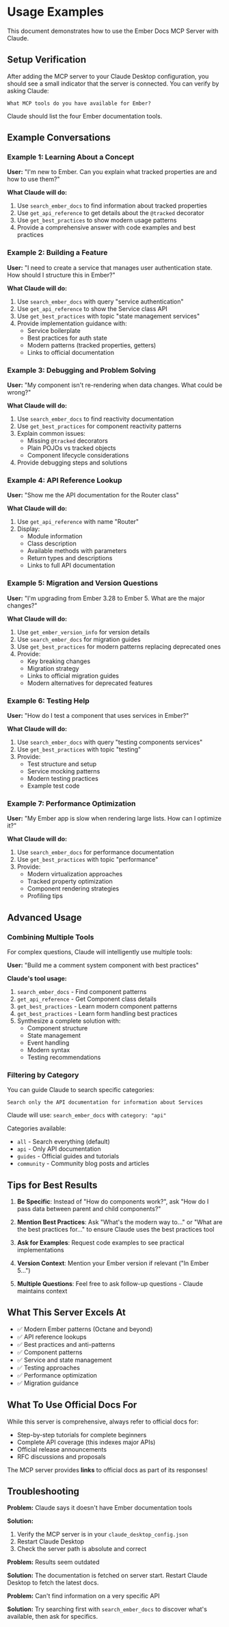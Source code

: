 # Usage Examples

This document demonstrates how to use the Ember Docs MCP Server with Claude.

## Setup Verification

After adding the MCP server to your Claude Desktop configuration, you should see a small indicator that the server is connected. You can verify by asking Claude:

```
What MCP tools do you have available for Ember?
```

Claude should list the four Ember documentation tools.

## Example Conversations

### Example 1: Learning About a Concept

**User:** "I'm new to Ember. Can you explain what tracked properties are and how to use them?"

**What Claude will do:**
1. Use `search_ember_docs` to find information about tracked properties
2. Use `get_api_reference` to get details about the `@tracked` decorator
3. Use `get_best_practices` to show modern usage patterns
4. Provide a comprehensive answer with code examples and best practices

### Example 2: Building a Feature

**User:** "I need to create a service that manages user authentication state. How should I structure this in Ember?"

**What Claude will do:**
1. Use `search_ember_docs` with query "service authentication"
2. Use `get_api_reference` to show the Service class API
3. Use `get_best_practices` with topic "state management services"
4. Provide implementation guidance with:
   - Service boilerplate
   - Best practices for auth state
   - Modern patterns (tracked properties, getters)
   - Links to official documentation

### Example 3: Debugging and Problem Solving

**User:** "My component isn't re-rendering when data changes. What could be wrong?"

**What Claude will do:**
1. Use `search_ember_docs` to find reactivity documentation
2. Use `get_best_practices` for component reactivity patterns
3. Explain common issues:
   - Missing `@tracked` decorators
   - Plain POJOs vs tracked objects
   - Component lifecycle considerations
4. Provide debugging steps and solutions

### Example 4: API Reference Lookup

**User:** "Show me the API documentation for the Router class"

**What Claude will do:**
1. Use `get_api_reference` with name "Router"
2. Display:
   - Module information
   - Class description
   - Available methods with parameters
   - Return types and descriptions
   - Links to full API documentation

### Example 5: Migration and Version Questions

**User:** "I'm upgrading from Ember 3.28 to Ember 5. What are the major changes?"

**What Claude will do:**
1. Use `get_ember_version_info` for version details
2. Use `search_ember_docs` for migration guides
3. Use `get_best_practices` for modern patterns replacing deprecated ones
4. Provide:
   - Key breaking changes
   - Migration strategy
   - Links to official migration guides
   - Modern alternatives for deprecated features

### Example 6: Testing Help

**User:** "How do I test a component that uses services in Ember?"

**What Claude will do:**
1. Use `search_ember_docs` with query "testing components services"
2. Use `get_best_practices` with topic "testing"
3. Provide:
   - Test structure and setup
   - Service mocking patterns
   - Modern testing practices
   - Example test code

### Example 7: Performance Optimization

**User:** "My Ember app is slow when rendering large lists. How can I optimize it?"

**What Claude will do:**
1. Use `search_ember_docs` for performance documentation
2. Use `get_best_practices` with topic "performance"
3. Provide:
   - Modern virtualization approaches
   - Tracked property optimization
   - Component rendering strategies
   - Profiling tips

## Advanced Usage

### Combining Multiple Tools

For complex questions, Claude will intelligently use multiple tools:

**User:** "Build me a comment system component with best practices"

**Claude's tool usage:**
1. `search_ember_docs` - Find component patterns
2. `get_api_reference` - Get Component class details
3. `get_best_practices` - Learn modern component patterns
4. `get_best_practices` - Learn form handling best practices
5. Synthesize a complete solution with:
   - Component structure
   - State management
   - Event handling
   - Modern syntax
   - Testing recommendations

### Filtering by Category

You can guide Claude to search specific categories:

```
Search only the API documentation for information about Services
```

Claude will use: `search_ember_docs` with `category: "api"`

Categories available:
- `all` - Search everything (default)
- `api` - Only API documentation
- `guides` - Official guides and tutorials
- `community` - Community blog posts and articles

## Tips for Best Results

1. **Be Specific**: Instead of "How do components work?", ask "How do I pass data between parent and child components?"

2. **Mention Best Practices**: Ask "What's the modern way to..." or "What are the best practices for..." to ensure Claude uses the best practices tool

3. **Ask for Examples**: Request code examples to see practical implementations

4. **Version Context**: Mention your Ember version if relevant ("In Ember 5...")

5. **Multiple Questions**: Feel free to ask follow-up questions - Claude maintains context

## What This Server Excels At

- ✅ Modern Ember patterns (Octane and beyond)
- ✅ API reference lookups
- ✅ Best practices and anti-patterns
- ✅ Component patterns
- ✅ Service and state management
- ✅ Testing approaches
- ✅ Performance optimization
- ✅ Migration guidance

## What To Use Official Docs For

While this server is comprehensive, always refer to official docs for:
- Step-by-step tutorials for complete beginners
- Complete API coverage (this indexes major APIs)
- Official release announcements
- RFC discussions and proposals

The MCP server provides **links** to official docs as part of its responses!

## Troubleshooting

**Problem:** Claude says it doesn't have Ember documentation tools

**Solution:**
1. Verify the MCP server is in your `claude_desktop_config.json`
2. Restart Claude Desktop
3. Check the server path is absolute and correct

**Problem:** Results seem outdated

**Solution:** The documentation is fetched on server start. Restart Claude Desktop to fetch the latest docs.

**Problem:** Can't find information on a very specific API

**Solution:** Try searching first with `search_ember_docs` to discover what's available, then ask for specifics.
